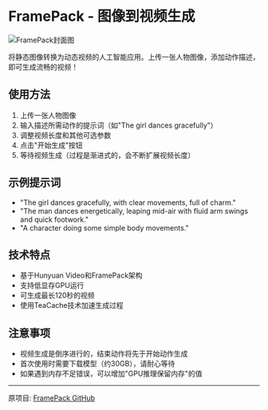 # FramePack - 图像到视频生成

![FramePack封面图](https://huggingface.co/datasets/huggingface/documentation-images/resolve/main/blog/gradio-spaces/gradio-banner.png)

将静态图像转换为动态视频的人工智能应用。上传一张人物图像，添加动作描述，即可生成流畅的视频！

## 使用方法

1. 上传一张人物图像
2. 输入描述所需动作的提示词（如"The girl dances gracefully"）
3. 调整视频长度和其他可选参数
4. 点击"开始生成"按钮
5. 等待视频生成（过程是渐进式的，会不断扩展视频长度）

## 示例提示词

- "The girl dances gracefully, with clear movements, full of charm."
- "The man dances energetically, leaping mid-air with fluid arm swings and quick footwork."
- "A character doing some simple body movements."

## 技术特点

- 基于Hunyuan Video和FramePack架构
- 支持低显存GPU运行
- 可生成最长120秒的视频
- 使用TeaCache技术加速生成过程

## 注意事项

- 视频生成是倒序进行的，结束动作将先于开始动作生成
- 首次使用时需要下载模型（约30GB），请耐心等待
- 如果遇到内存不足错误，可以增加"GPU推理保留内存"的值

---

原项目: [FramePack GitHub](https://github.com/lllyasviel/FramePack) 